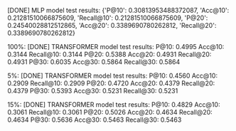 [DONE] MLP model test results: {'P@10': 0.30813953488372087, 'Acc@10': 0.21281510066875609, 'Recall@10': 0.21281510066875609, 'P@20': 0.24540028812512865, 'Acc@20': 0.3389690780262812, 'Recall@20': 0.3389690780262812}

100%:
[DONE] TRANSFORMER model test results:
  P@10: 0.4995
  Acc@10: 0.3144
  Recall@10: 0.3144
  P@20: 0.5388
  Acc@20: 0.4931
  Recall@20: 0.4931
  P@30: 0.6035
  Acc@30: 0.5864
  Recall@30: 0.5864

5%:
[DONE] TRANSFORMER model test results:
  P@10: 0.4560
  Acc@10: 0.2909
  Recall@10: 0.2909
  P@20: 0.4720
  Acc@20: 0.4379
  Recall@20: 0.4379
  P@30: 0.5393
  Acc@30: 0.5231
  Recall@30: 0.5231

15%:
[DONE] TRANSFORMER model test results:
  P@10: 0.4829
  Acc@10: 0.3061
  Recall@10: 0.3061
  P@20: 0.5026
  Acc@20: 0.4634
  Recall@20: 0.4634
  P@30: 0.5636
  Acc@30: 0.5463
  Recall@30: 0.5463